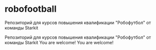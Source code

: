 # robofootball
Репозиторий для курсов повышения квалификации  "Робофутбол" от команды Starkit

Репозиторий для курсов повышения квалификации  "Робофутбол" от команды Starkit
You are welcome!
You are welcome!
